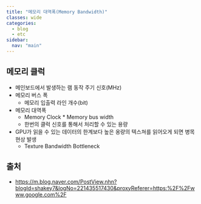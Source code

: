 ```yaml
---
title: "메모리 대역폭(Memory Bandwidth)"
classes: wide
categories: 
  - blog
  - etc
sidebar:
  nav: "main"
---
```

  
## 메모리 클럭 
* 메인보드에서 발생하는 램 동작 주기 신호(MHz)
* 메모리 버스 폭 
  - 메모리 입출력 라인 개수(bit)
* 메모리 대역폭
  - Memory Clock * Memory bus width
  - 한번의 클럭 신호를 통해서 처리할 수 있는 용량
* GPU가 읽을 수 있는 데이터의 한계보다 높은 옹량의 텍스쳐를 읽어오게 되면 병목현상 발생
  - Texture Bandwidth Bottleneck
    
## 출처
* <https://m.blog.naver.com/PostView.nhn?blogId=shakey7&logNo=221435517430&proxyReferer=https:%2F%2Fwww.google.com%2F>  
